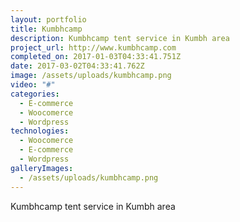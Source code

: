 ```yaml
---
layout: portfolio
title: Kumbhcamp
description: Kumbhcamp tent service in Kumbh area
project_url: http://www.kumbhcamp.com
completed_on: 2017-01-03T04:33:41.751Z
date: 2017-03-02T04:33:41.762Z
image: /assets/uploads/kumbhcamp.png
video: "#"
categories:
  - E-commerce
  - Woocomerce
  - Wordpress
technologies:
  - Woocomerce
  - E-commerce
  - Wordpress
galleryImages:
  - /assets/uploads/kumbhcamp.png
---
```

Kumbhcamp tent service in Kumbh area